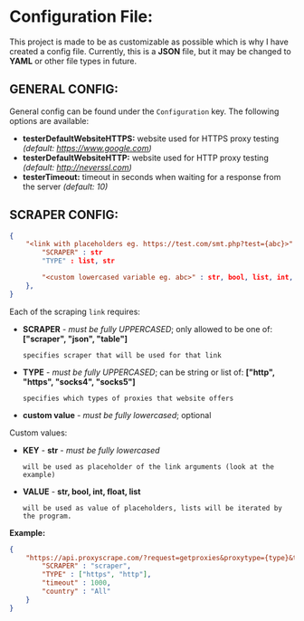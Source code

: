 # Configuration File:
This project is made to be as customizable as possible which is why I have created a config file. Currently, this is a **JSON** file, but it may be changed to **YAML** or other file types in future.

## GENERAL CONFIG:
General config can be found under the `Configuration` key.
The following options are available:
- **testerDefaultWebsiteHTTPS:** website used for HTTPS proxy testing *(default: https://www.google.com)*
- **testerDefaultWebsiteHTTP:** website used for HTTP proxy testing  *(default: http://neverssl.com)*
- **testerTimeout:**  timeout in seconds when waiting for a response from the server *(default: 10)*

## SCRAPER CONFIG:
```json
{
    "<link with placeholders eg. https://test.com/smt.php?test={abc}>" : {
        "SCRAPER" : str
        "TYPE" : list, str

        "<custom lowercased variable eg. abc>" : str, bool, list, int, float
    },
}
```
Each of the scraping `link` requires:
- **SCRAPER** - *must be fully UPPERCASED*; only allowed to be one of: **["scraper", "json", "table"]** 

      specifies scraper that will be used for that link
- **TYPE** - *must be fully UPPERCASED*; can be string or list of: **["http", "https", "socks4", "socks5"]** 

      specifies which types of proxies that website offers
- **custom value** - *must be fully lowercased*; optional

Custom values:
- **KEY** -  **str** - *must be fully lowercased*
  
      will be used as placeholder of the link arguments (look at the example)
- **VALUE** - **str, bool, int, float, list**
  
      will be used as value of placeholders, lists will be iterated by the program.

**Example:**
```json
{
    "https://api.proxyscrape.com/?request=getproxies&proxytype={type}&timeout={timeout}&country={country}" : {
        "SCRAPER" : "scraper",
        "TYPE" : ["https", "http"],
        "timeout" : 1000,
        "country" : "All"
    }
}
```